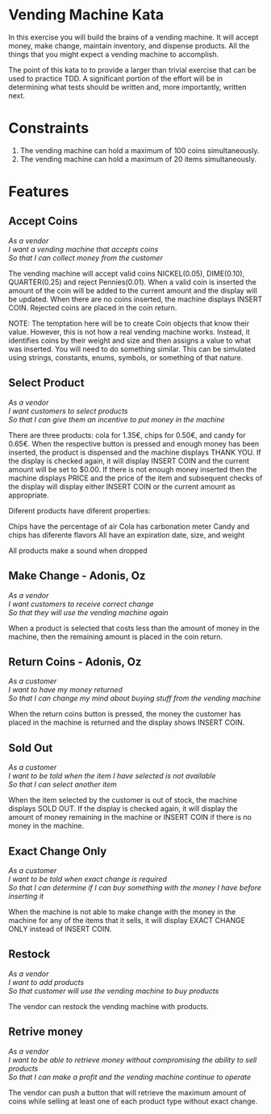 Vending Machine Kata
=========================

In this exercise you will build the brains of a vending machine.  It will accept money, make change, maintain
inventory, and dispense products.  All the things that you might expect a vending machine to accomplish.

The point of this kata to to provide a larger than trivial exercise that can be used to practice TDD.  A significant portion of the effort will be in determining what tests should be written and, more importantly, written next.

Constraints
==========

1. The vending machine can hold a maximum of 100 coins simultaneously.
1. The vending machine can hold a maximum of 20 items simultaneously.


Features
========

Accept Coins
------------
  
_As a vendor_  
_I want a vending machine that accepts coins_  
_So that I can collect money from the customer_  

The vending machine will accept valid coins NICKEL(0.05), DIME(0.10), QUARTER(0.25) and reject Pennies(0.01).  When a
valid coin is inserted the amount of the coin will be added to the current amount and the display will be updated.
When there are no coins inserted, the machine displays INSERT COIN.  Rejected coins are placed in the coin return.

NOTE: The temptation here will be to create Coin objects that know their value.  However, this is not how a real
  vending machine works.  Instead, it identifies coins by their weight and size and then assigns a value to what
  was inserted.  You will need to do something similar.  This can be simulated using strings, constants, enums,
  symbols, or something of that nature.

Select Product
--------------

_As a vendor_  
_I want customers to select products_  
_So that I can give them an incentive to put money in the machine_  

There are three products: cola for 1.35€, chips for 0.50€, and candy for 0.65€.  When the respective button is pressed
and enough money has been inserted, the product is dispensed and the machine displays THANK YOU.  If the display is
checked again, it will display INSERT COIN and the current amount will be set to $0.00.  If there is not enough money
inserted then the machine displays PRICE and the price of the item and subsequent checks of the display will display
either INSERT COIN or the current amount as appropriate.

Diferent products have diferent properties:

Chips have the percentage of air
Cola has carbonation meter
Candy and chips has diferente flavors
All have an expiration date, size, and weight

All products make a sound when dropped


Make Change - Adonis, Oz
-----------

_As a vendor_  
_I want customers to receive correct change_  
_So that they will use the vending machine again_  

When a product is selected that costs less than the amount of money in the machine, then the remaining amount is placed in the coin return.

Return Coins - Adonis, Oz
------------

_As a customer_  
_I want to have my money returned_  
_So that I can change my mind about buying stuff from the vending machine_  

When the return coins button is pressed, the money the customer has placed in the machine is returned and the display shows
INSERT COIN.

Sold Out
--------

_As a customer_  
_I want to be told when the item I have selected is not available_  
_So that I can select another item_  

When the item selected by the customer is out of stock, the machine displays SOLD OUT.  If the display is checked again,
it will display the amount of money remaining in the machine or INSERT COIN if there is no money in the machine.

Exact Change Only
-----------------

_As a customer_  
_I want to be told when exact change is required_  
_So that I can determine if I can buy something with the money I have before inserting it_  

When the machine is not able to make change with the money in the machine for any of the items that it sells, it will
display EXACT CHANGE ONLY instead of INSERT COIN.

Restock
-----------------

_As a vendor_  
_I want to add products_  
_So that customer will use the vending machine to buy products_ 

The vendor can restock the vending machine with products. 

Retrive money
-----------------

_As a vendor_  
_I want to be able to retrieve money without compromising the ability to sell products_  
_So that I can make a profit and the vending machine continue to operate_

The vendor can push a button that will retrieve the maximum amount of coins while selling at least one of each product type without exact change.

